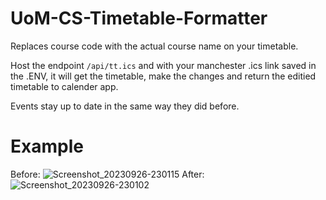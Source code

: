# UoM-CS-Timetable-Formatter

Replaces course code with the actual course name on your timetable.

Host the endpoint ```/api/tt.ics``` and with your manchester .ics link saved in the .ENV, it will get the timetable, make the changes and return the editied timetable to calender app.

Events stay up to date in the same way they did before.

# Example
Before:
![Screenshot_20230926-230115](https://github.com/AAP9002/UoM-Timetable/assets/42409957/3d563802-150b-40a8-be36-d9d019a86451)
After:
![Screenshot_20230926-230102](https://github.com/AAP9002/UoM-Timetable/assets/42409957/f9a626dd-4088-4052-a726-f27b233d0e61)
